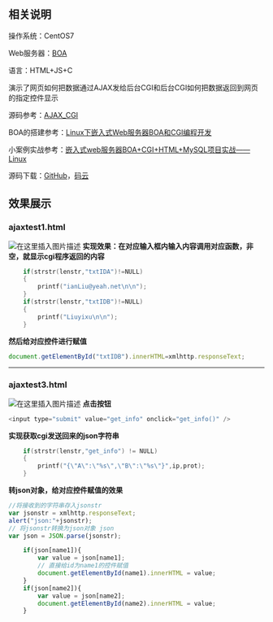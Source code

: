 ## 相关说明

操作系统：CentOS7 

Web服务器：[BOA](http://www.boa.org/) 

语言：HTML+JS+C 

演示了网页如何把数据通过AJAX发给后台CGI和后台CGI如何把数据返回到网页的指定控件显示

源码参考：[AJAX_CGI](http://www.pudn.com/Download/item/id/2260088.html)

BOA的搭建参考：[Linux下嵌入式Web服务器BOA和CGI编程开发](https://blog.csdn.net/Ikaros_521/article/details/102610768)

小案例实战参考：[嵌入式web服务器BOA+CGI+HTML+MySQL项目实战——Linux](https://blog.csdn.net/Ikaros_521/article/details/102801453)

源码下载：[GitHub](https://github.com/Ikaros-521/ajax_cgi)，[码云](https://gitee.com/ikaros-521/ajax_cgi)

## 效果展示

### **ajaxtest1.html**
![在这里插入图片描述](https://img-blog.csdnimg.cn/20200825111118482.gif#pic_center)
**实现效果：在对应输入框内输入内容调用对应函数，非空，就显示cgi程序返回的内容**

```c
	if(strstr(lenstr,"txtIDA")!=NULL)
	{
	    printf("ianLiu@yeah.net\n\n");
	}
	if(strstr(lenstr,"txtIDB")!=NULL)
	{
	    printf("Liuyixu\n\n");
	}
```
**然后给对应控件进行赋值**

```javascript
document.getElementById("txtIDB").innerHTML=xmlhttp.responseText;
```

---

### **ajaxtest3.html**
![在这里插入图片描述](https://img-blog.csdnimg.cn/20200825111006204.gif#pic_center)
**点击按钮**

```javascript
<input type="submit" value="get_info" onclick="get_info()" />
```

**实现获取cgi发送回来的json字符串**

```c
	if(strstr(lenstr,"get_info") != NULL)
	{
	    printf("{\"A\":\"%s\",\"B\":\"%s\"}",ip,prot);
	}
```
**转json对象，给对应控件赋值的效果**

```javascript
//将接收到的字符串存入jsonstr
var jsonstr = xmlhttp.responseText;
alert("json:"+jsonstr);
// 将jsonstr转换为json对象 json
var json = JSON.parse(jsonstr);
```

```javascript
    if(json[name1]){
        var value = json[name1];
        // 直接给id为name1的控件赋值
        document.getElementById(name1).innerHTML = value;
    }
    if(json[name2]){
        var value = json[name2];
        document.getElementById(name2).innerHTML = value;
    }
```

